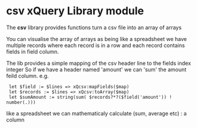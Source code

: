 # csv xQuery Library module

The <b>csv</b> library provides functions turn a csv file into an array of
arrays

 You can visualise the array of arrays as being like a spreadsheet
 we have multiple records where each record is in a row 
 and each record contains fields in field column.

The lib provides a simple mapping of the csv header line to the fields index integer
So if we have a header named 'amount' we can 'sum' the amount feild column.
e.g.

```
 let $field := $lines => xQcsv:mapFields($map)
 let $records := $lines => xQcsv:toArray($map)
 let $sumAmount := string(sum( $records?*?($field('amount')) ! number(.)))
```


 like a spreadsheet we can mathematicaly calculate (sum, average etc)
:  a column  


<!-- One Paragraph of project description goes here -->

<!--
[![Build Status](https://travis-ci.org/grantmacken/xQcsv.svg?branch=master)](https://travis-ci.org/grantmacken/oAuth1)
[![GitHub release](https://img.shields.io/github/release/grantmacken/xQcsv/all.svg)](https://gitHub.com/grantmacken/xQcsv/releases/latest)
-->
<!--
# Using This Library

# Example

# Deployment


TODO!

## Built With

* [eXistdb docker image]() - xQuery engine and database

## Versioning

We use [SemVer](http://semver.org/) for versioning. 

[latest release on this repo](https://github.com/grantmacken/xQcsv/releases/latest
-->
<!--
[![GitHub tag](https://img.shields.io/github/tag/grantmacken/xQcsv.svg)](https://gitHub.com/grantmacken/xQcsv/tags/)
-->

<!--
## Contributing

Please read [CONTRIBUTING.md](https://gist.github.com/PurpleBooth/b24679402957c63ec426).
-->
<!--
# TESTS

cast of running tests

Link to travis build
-->
